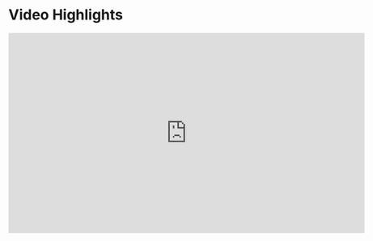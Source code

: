 # Video Highlights

<iframe width="704" height="396" src="https://www.youtube.com/embed/lsGcno54SCo?si=Sz3qibv6CD_USnG8&amp;start=123" title="YouTube video player" frameborder="0" allow="accelerometer; autoplay; clipboard-write; encrypted-media; gyroscope; picture-in-picture; web-share" referrerpolicy="strict-origin-when-cross-origin" allowfullscreen></iframe>

<!-- TODO: Insert screen recording of Foxglove for Audio based detection -->